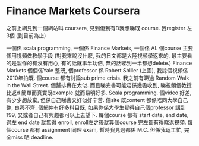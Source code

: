 # Finance Markets Coursera


之前上網見到一個網站叫 coursera, 見到佢到有D我想睇既 course. 我register 左 3個 (到目前為止)

一個係 scala programming, 一個係 Finance Markets, 一個係 AI.
個course 主要係用視頻做教學手段 (對我來說沒什麼, 我的日文都是大陸視頻學返來的, 最主要看的是製作的有沒有用心, 有的話就事半功倍, 無的話睇到一半都想delete.)
Finance Markets 個個係Yale 整既, 個professor 係 Robert Shiller (上圖), 我諗個視頻係2010年拍既. 個course 都有討論sub prime crisis. 我之前有睇過 Random Walk in the Wall Street. 個鋪排實在太似. 而且睇完書可能唔係幾吸收到, 睇視頻個教授比返d 簡單而真實既example 就而易明好多.
Scala programming. 個video 好差, 有少少想放棄, 但係自己睇書又好似好辛苦. 個site 既content 都係唔同大學自己整, 良莠不齊.
個網仲有好多科目既, 如果你係大學生覺得自己個professor 講到 199, 又或者自己有興趣都可以上去望下. 每個course 都有 start date, end date, 過左 end date 就無得 enroll, enroll左之後就算個course 完左都有得睇返視頻. 每個course 都有 assignment 同理 exam, 暫時我見過都係 M.C. 但係我返工忙, 完全miss 哂 deadline.
